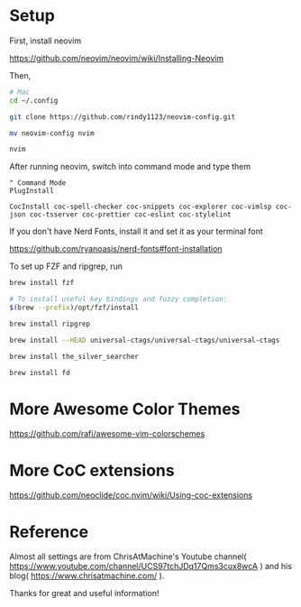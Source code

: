 # Setup

First, install neovim

https://github.com/neovim/neovim/wiki/Installing-Neovim

Then,

```bash
# Mac
cd ~/.config

git clone https://github.com/rindy1123/neovim-config.git

mv neovim-config nvim

nvim
```

After running neovim, switch into command mode and type them

```vim
" Command Mode
PlugInstall

CocInstall coc-spell-checker coc-snippets coc-explorer coc-vimlsp coc-json coc-tsserver coc-prettier coc-eslint coc-stylelint
```

If you don't have Nerd Fonts, install it and set it as your terminal font

https://github.com/ryanoasis/nerd-fonts#font-installation

To set up FZF and ripgrep, run

```bash
brew install fzf

# To install useful key bindings and fuzzy completion:
$(brew --prefix)/opt/fzf/install

brew install ripgrep

brew install --HEAD universal-ctags/universal-ctags/universal-ctags

brew install the_silver_searcher

brew install fd
```

# More Awesome Color Themes

https://github.com/rafi/awesome-vim-colorschemes

# More CoC extensions

https://github.com/neoclide/coc.nvim/wiki/Using-coc-extensions

# Reference

Almost all settings are from ChrisAtMachine's Youtube channel( https://www.youtube.com/channel/UCS97tchJDq17Qms3cux8wcA ) and his blog( https://www.chrisatmachine.com/ ).

Thanks for great and useful information!
